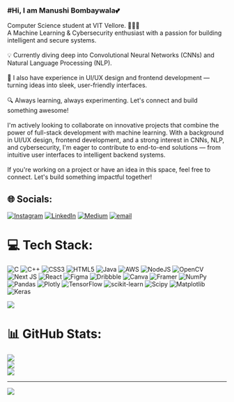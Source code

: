 <h3>#Hi, I am Manushi Bombaywala💕</h3>

Computer Science student at VIT Vellore. 🧠👩‍💻
<br>A Machine Learning & Cybersecurity enthusiast with a passion for building intelligent and secure systems.</br>
<br>💡 Currently diving deep into Convolutional Neural Networks (CNNs) and Natural Language Processing (NLP).</br>
<br>🎨 I also have experience in UI/UX design and frontend development — turning ideas into sleek, user-friendly interfaces.</br>
<br>🔍 Always learning, always experimenting.
Let's connect and build something awesome!</br>
<br>I'm actively looking to collaborate on innovative projects that combine the power of full-stack development with machine learning.
With a background in UI/UX design, frontend development, and a strong interest in CNNs, NLP, and cybersecurity,
I'm eager to contribute to end-to-end solutions — from intuitive user interfaces to intelligent backend systems.</br>
<br>If you're working on a project or have an idea in this space, feel free to connect.
Let's build something impactful together!</br>

## 🌐 Socials:
[![Instagram](https://img.shields.io/badge/Instagram-%23E4405F.svg?logo=Instagram&logoColor=white)](https://www.instagram.com/manushi._03/) [![LinkedIn](https://img.shields.io/badge/LinkedIn-%230077B5.svg?logo=linkedin&logoColor=white)](https://www.linkedin.com/in/manushi-bombaywala/) [![Medium](https://img.shields.io/badge/Medium-12100E?logo=medium&logoColor=white)](https://medium.com/@manushibombaywala0304) [![email](https://img.shields.io/badge/Email-D14836?logo=gmail&logoColor=white)](mailto:manushibombaywala0304@gmail.com) 

# 💻 Tech Stack:
![C](https://img.shields.io/badge/c-%2300599C.svg?style=for-the-badge&logo=c&logoColor=white) ![C++](https://img.shields.io/badge/c++-%2300599C.svg?style=for-the-badge&logo=c%2B%2B&logoColor=white) ![CSS3](https://img.shields.io/badge/css3-%231572B6.svg?style=for-the-badge&logo=css3&logoColor=white) ![HTML5](https://img.shields.io/badge/html5-%23E34F26.svg?style=for-the-badge&logo=html5&logoColor=white) ![Java](https://img.shields.io/badge/java-%23ED8B00.svg?style=for-the-badge&logo=openjdk&logoColor=white) ![AWS](https://img.shields.io/badge/AWS-%23FF9900.svg?style=for-the-badge&logo=amazon-aws&logoColor=white) ![NodeJS](https://img.shields.io/badge/node.js-6DA55F?style=for-the-badge&logo=node.js&logoColor=white) ![OpenCV](https://img.shields.io/badge/opencv-%23white.svg?style=for-the-badge&logo=opencv&logoColor=white) ![Next JS](https://img.shields.io/badge/Next-black?style=for-the-badge&logo=next.js&logoColor=white) ![React](https://img.shields.io/badge/react-%2320232a.svg?style=for-the-badge&logo=react&logoColor=%2361DAFB) ![Figma](https://img.shields.io/badge/figma-%23F24E1E.svg?style=for-the-badge&logo=figma&logoColor=white) ![Dribbble](https://img.shields.io/badge/Dribbble-EA4C89?style=for-the-badge&logo=dribbble&logoColor=white) ![Canva](https://img.shields.io/badge/Canva-%2300C4CC.svg?style=for-the-badge&logo=Canva&logoColor=white) ![Framer](https://img.shields.io/badge/Framer-black?style=for-the-badge&logo=framer&logoColor=blue) ![NumPy](https://img.shields.io/badge/numpy-%23013243.svg?style=for-the-badge&logo=numpy&logoColor=white) ![Pandas](https://img.shields.io/badge/pandas-%23150458.svg?style=for-the-badge&logo=pandas&logoColor=white) ![Plotly](https://img.shields.io/badge/Plotly-%233F4F75.svg?style=for-the-badge&logo=plotly&logoColor=white) ![TensorFlow](https://img.shields.io/badge/TensorFlow-%23FF6F00.svg?style=for-the-badge&logo=TensorFlow&logoColor=white) ![scikit-learn](https://img.shields.io/badge/scikit--learn-%23F7931E.svg?style=for-the-badge&logo=scikit-learn&logoColor=white) ![Scipy](https://img.shields.io/badge/SciPy-%230C55A5.svg?style=for-the-badge&logo=scipy&logoColor=%white) ![Matplotlib](https://img.shields.io/badge/Matplotlib-%23ffffff.svg?style=for-the-badge&logo=Matplotlib&logoColor=black) ![Keras](https://img.shields.io/badge/Keras-%23D00000.svg?style=for-the-badge&logo=Keras&logoColor=white)

![](https://leetcard.jacoblin.cool/manushicode?ext=heatmap)

# 📊 GitHub Stats:
![](https://github-readme-stats.vercel.app/api?username=manushi0304&theme=dark&hide_border=false&include_all_commits=true&count_private=true)<br/>
![](https://nirzak-streak-stats.vercel.app/?user=manushi0304&theme=dark&hide_border=false)<br/>
![](https://github-readme-stats.vercel.app/api/top-langs/?username=manushi0304&theme=dark&hide_border=false&include_all_commits=true&count_private=true&layout=compact)

---
[![](https://visitcount.itsvg.in/api?id=manushi0304&icon=0&color=0)](https://visitcount.itsvg.in)

<!-- Proudly created with GPRM ( https://gprm.itsvg.in ) -->
